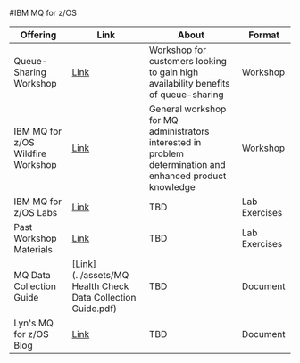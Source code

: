 #IBM MQ for z/OS

| Offering    | Link | About | Format |
| -------- | ------- | ------- | ------- |
| Queue-Sharing Workshop  | [Link](../assets/qsg_invite.pdf)   | Workshop for customers looking to gain high availability benefits of queue-sharing | Workshop |
| IBM MQ for z/OS Wildfire Workshop | [Link](../assets/mq_wildfireworkshop_invite.pdf) | General workshop for MQ administrators interested in problem determination and enhanced product knowledge | Workshop |
| IBM MQ for z/OS Labs | [Link](https://github.com/dorothyaquincy/MQwildfireworkshop_LABS) | TBD | Lab Exercises |  
| Past Workshop Materials | [Link](https://github.com/ibm-wsc/mq-wildfire-mqv9zos) | TBD | Lab Exercises |
| MQ Data Collection Guide | [Link](../assets/MQ Health Check Data Collection Guide.pdf) | TBD | Document |
| Lyn's MQ for z/OS Blog | [Link](https://github.com/ibm-wsc/LynsMQforzOSBlog) | TBD | Document |


